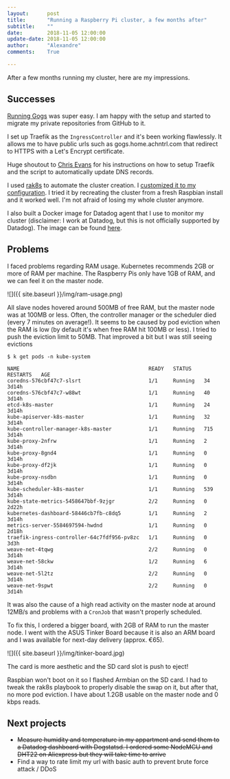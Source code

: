 ```yaml
---
layout:      post
title:       "Running a Raspberry Pi cluster, a few months after"
subtitle:    ""
date:        2018-11-05 12:00:00
update-date: 2018-11-05 12:00:00
author:      "Alexandre"
comments:    True

---
```


After a few months running my cluster, here are my impressions.

## Successes

[Running Gogs](/2018/09/14/installing-gogs-kubernetes-raspberry-pi/) was super easy.
I am happy with the setup and started to migrate my private repositories from GitHub to it.

I set up Traefik as the `IngressController` and it's been working flawlessly. It allows me to
have public urls such as gogs.home.achntrl.com that redirect to HTTPS
with a Let's Encrypt certificate.

Huge shoutout to [Chris Evans](https://medium.com/@evnsio/managing-my-home-with-kubernetes-traefik-and-raspberry-pis-d0330effea9a) for
his instructions on how to setup Traefik and the script to automatically update DNS records.

I used [rak8s](https://github.com/rak8s/rak8s) to automate the cluster creation.
I [customized it to my configuration](https://github.com/achntrl/rak8s). I tried it by recreating the cluster
from a fresh Raspbian install and it worked well. I'm not afraid of losing my
whole cluster anymore.

I also built a Docker image for Datadog agent that I use to monitor my cluster (disclaimer: I work at Datadog, but this
is not officially supported by Datadog). The image can be found [here](https://hub.docker.com/r/achntrl/datadog-agent).

## Problems

I faced problems regarding RAM usage. Kubernetes recommends 2GB or more of RAM per machine. The Raspberry Pis only have 1GB of RAM, and we can feel it on the master node.

![]({{ site.baseurl }}/img/ram-usage.png)

All slave nodes hovered around 500MB of free RAM, but the master node was at 100MB or less. Often, the controller manager or the scheduler died (every 7 minutes on average!). It seems to be caused by pod
eviction when the RAM is low (by default it's when free RAM hit 100MB or less). I tried to push the
eviction limit to 50MB. That improved a bit but I was still seeing evictions

```console
$ k get pods -n kube-system

NAME                                          READY   STATUS    RESTARTS   AGE
coredns-576cbf47c7-slsrt                      1/1     Running   34         3d14h
coredns-576cbf47c7-w88wt                      1/1     Running   40         3d14h
etcd-k8s-master                               1/1     Running   24         3d14h
kube-apiserver-k8s-master                     1/1     Running   32         3d14h
kube-controller-manager-k8s-master            1/1     Running   715        3d14h
kube-proxy-2nfrw                              1/1     Running   2          3d14h
kube-proxy-8gnd4                              1/1     Running   0          3d14h
kube-proxy-df2jk                              1/1     Running   0          3d14h
kube-proxy-nsdbn                              1/1     Running   0          3d14h
kube-scheduler-k8s-master                     1/1     Running   539        3d14h
kube-state-metrics-5458647bbf-9zjgr           2/2     Running   0          2d22h
kubernetes-dashboard-58446cb7fb-c8dq5         1/1     Running   2          3d14h
metrics-server-5584697594-hwdnd               1/1     Running   0          2d18h
traefik-ingress-controller-64c7fdf956-pv8zc   1/1     Running   0          3d3h
weave-net-4tqwg                               2/2     Running   0          3d14h
weave-net-58ckw                               1/2     Running   6          3d14h
weave-net-5l2tz                               2/2     Running   0          3d14h
weave-net-9spwt                               2/2     Running   0          3d14h
```

It was also the cause of a high read activity on the master node at around 12MB/s and problems with a `CronJob` that wasn't properly scheduled.

To fix this, I ordered a bigger board, with 2GB of RAM to run the master node.
I went with the ASUS Tinker Board because it is also an ARM board and I was available
for next-day delivery (approx. €65).

![]({{ site.baseurl }}/img/tinker-board.jpg)

The card is more aesthetic and the SD card slot is push to eject!

Raspbian won't boot on it so I flashed Armbian on the SD card. I had to tweak the rak8s playbook
to properly disable the swap on it, but after that, no more pod eviction. I have about 1.2GB usable
on the master node and 0 kbps reads.

## Next projects

- ~~Measure humidity and temperature in my appartment and send them to a Datadog dashboard with Dogstatsd. I ordered some NodeMCU and DHT22 on Aliexpress but they will take time to arrive~~
- Find a way to rate limit my url with basic auth to prevent brute force attack / DDoS
